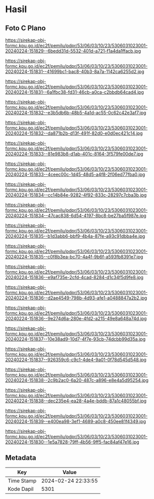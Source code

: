 # Hasil

## Foto C Plano

https://sirekap-obj-formc.kpu.go.id/ec2f/pemilu/pdpr/53/06/03/10/23/5306031023001-20240224-151829--6bedd31d-5532-401d-a721-f1a4da1ffacb.jpg

https://sirekap-obj-formc.kpu.go.id/ec2f/pemilu/pdpr/53/06/03/10/23/5306031023001-20240224-151831--41699bc1-bac8-40b3-8a7a-1142ca6255d2.jpg

https://sirekap-obj-formc.kpu.go.id/ec2f/pemilu/pdpr/53/06/03/10/23/5306031023001-20240224-151831--6a1fbc38-fd31-46cb-a0ca-c2bbdb64cad4.jpg

https://sirekap-obj-formc.kpu.go.id/ec2f/pemilu/pdpr/53/06/03/10/23/5306031023001-20240224-151832--e3b5db6b-48b5-4a1d-ac55-0c62c42e3af7.jpg

https://sirekap-obj-formc.kpu.go.id/ec2f/pemilu/pdpr/53/06/03/10/23/5306031023001-20240224-151832--da871b2b-d13f-491f-82d0-e0d0ec421c14.jpg

https://sirekap-obj-formc.kpu.go.id/ec2f/pemilu/pdpr/53/06/03/10/23/5306031023001-20240224-151833--81e983b8-d1ab-401c-8164-3f579fe00de7.jpg

https://sirekap-obj-formc.kpu.go.id/ec2f/pemilu/pdpr/53/06/03/10/23/5306031023001-20240224-151833--4ceec00c-1d45-48d5-a4f8-2f06ed77fba0.jpg

https://sirekap-obj-formc.kpu.go.id/ec2f/pemilu/pdpr/53/06/03/10/23/5306031023001-20240224-151834--cc14b84e-9282-4f92-833c-28297c7cba3b.jpg

https://sirekap-obj-formc.kpu.go.id/ec2f/pemilu/pdpr/53/06/03/10/23/5306031023001-20240224-151834--47cac838-6d54-4197-8bc8-be27ba5f987e.jpg

https://sirekap-obj-formc.kpu.go.id/ec2f/pemilu/pdpr/53/06/03/10/23/5306031023001-20240224-151835--b1d3abb6-bbf9-4b4a-87fe-a93c91dbba4e.jpg

https://sirekap-obj-formc.kpu.go.id/ec2f/pemilu/pdpr/53/06/03/10/23/5306031023001-20240224-151835--c0f8b3ea-bc70-4a4f-9b6f-a593fb8391e7.jpg

https://sirekap-obj-formc.kpu.go.id/ec2f/pemilu/pdpr/53/06/03/10/23/5306031023001-20240224-151836--e9af735e-2cfd-4cad-8284-d1c34f5d9fe8.jpg

https://sirekap-obj-formc.kpu.go.id/ec2f/pemilu/pdpr/53/06/03/10/23/5306031023001-20240224-151836--d2ae4549-798b-4d93-afe1-a0488847a2b2.jpg

https://sirekap-obj-formc.kpu.go.id/ec2f/pemilu/pdpr/53/06/03/10/23/5306031023001-20240224-151836--9e274d6a-280e-4fd2-a215-49e8a648a74d.jpg

https://sirekap-obj-formc.kpu.go.id/ec2f/pemilu/pdpr/53/06/03/10/23/5306031023001-20240224-151837--10e38ad9-10d7-4f7e-93cb-74dcbb99d35a.jpg

https://sirekap-obj-formc.kpu.go.id/ec2f/pemilu/pdpr/53/06/03/10/23/5306031023001-20240224-151837--926359c6-c9c1-4de4-9a01-0f78d545d548.jpg

https://sirekap-obj-formc.kpu.go.id/ec2f/pemilu/pdpr/53/06/03/10/23/5306031023001-20240224-151838--2c9b2ac0-6a20-487c-a896-e8e4a5d95254.jpg

https://sirekap-obj-formc.kpu.go.id/ec2f/pemilu/pdpr/53/06/03/10/23/5306031023001-20240224-151838--dec235e4-ea28-4a4e-bddb-87a1c48055bf.jpg

https://sirekap-obj-formc.kpu.go.id/ec2f/pemilu/pdpr/53/06/03/10/23/5306031023001-20240224-151839--e400ea98-3ef1-4689-a0c8-450ee81f4349.jpg

https://sirekap-obj-formc.kpu.go.id/ec2f/pemilu/pdpr/53/06/03/10/23/5306031023001-20240224-151830--1e5a7828-79ff-4b56-9ff5-fac84af47e16.jpg


## Metadata

| Key        | Value               |
| ---------- | ------------------- |
| Time Stamp | 2024-02-24 22:33:55 |
| Kode Dapil | 5301                |



